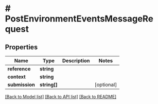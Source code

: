 # # PostEnvironmentEventsMessageRequest

## Properties

Name | Type | Description | Notes
------------ | ------------- | ------------- | -------------
**reference** | **string** |  |
**context** | **string** |  |
**submission** | **string[]** |  | [optional]

[[Back to Model list]](../../README.md#models) [[Back to API list]](../../README.md#endpoints) [[Back to README]](../../README.md)
